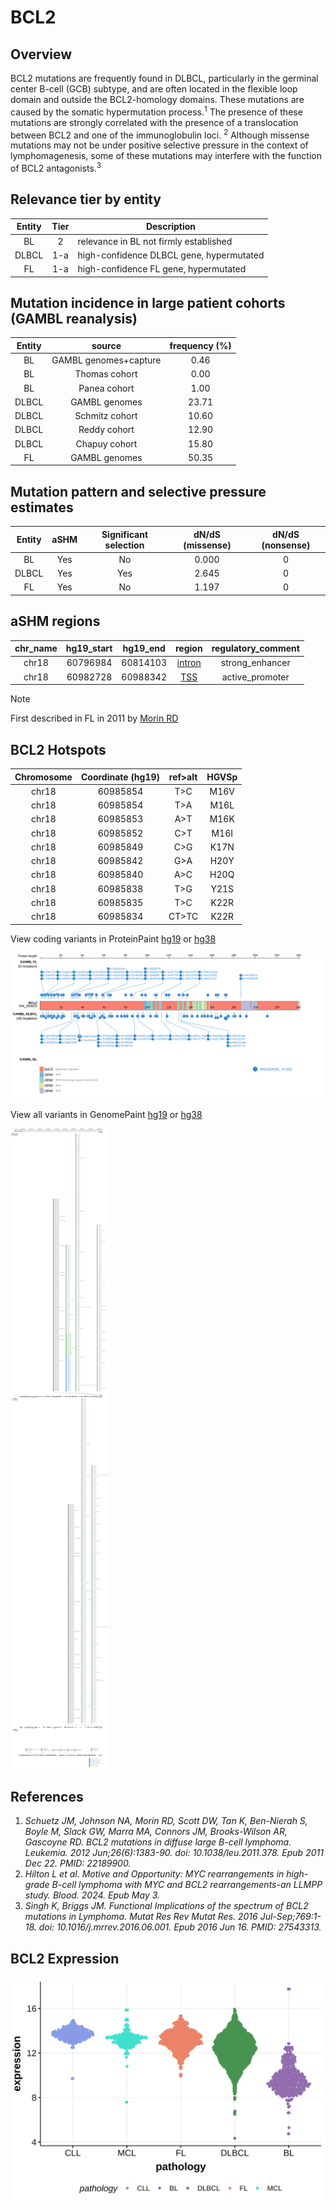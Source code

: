 # BCL2
## Overview

BCL2 mutations are frequently found in DLBCL, particularly in the germinal center B-cell (GCB) subtype, and are often located in the flexible loop domain and outside the BCL2-homology domains. These mutations are caused by the somatic hypermutation process.<sup>1</sup> The presence of these mutations are strongly correlated with the presence of a translocation between BCL2 and one of the immunoglobulin loci. <sup>2</sup> Although missense mutations may not be under positive selective pressure in the context of lymphomagenesis, some of these mutations may interfere with the function of BCL2 antagonists.<sup>3</sup> 

## Relevance tier by entity

|Entity|Tier|Description                           |
|:------:|:----:|--------------------------------------|
|BL    |2   |relevance in BL not firmly established|
|DLBCL |1-a   |high-confidence DLBCL gene, hypermutated            |
|FL    |1-a   |high-confidence FL gene, hypermutated               |

## Mutation incidence in large patient cohorts (GAMBL reanalysis)

|Entity|source               |frequency (%)|
|:------:|:---------------------:|:-------------:|
|BL    |GAMBL genomes+capture| 0.46        |
|BL    |Thomas cohort        | 0.00        |
|BL    |Panea cohort         | 1.00        |
|DLBCL |GAMBL genomes        |23.71        |
|DLBCL |Schmitz cohort       |10.60        |
|DLBCL |Reddy cohort         |12.90        |
|DLBCL |Chapuy cohort        |15.80        |
|FL    |GAMBL genomes        |50.35        |

## Mutation pattern and selective pressure estimates

|Entity|aSHM|Significant selection|dN/dS (missense)|dN/dS (nonsense)|
|:------:|:----:|:---------------------:|:----------------:|:----------------:|
|BL    |Yes |No                   |0.000           |0               |
|DLBCL |Yes |Yes                  |2.645           |0               |
|FL    |Yes |No                   |1.197           |0               |

## aSHM regions

|chr_name|hg19_start|hg19_end|region                                                                                       |regulatory_comment|
|:--------:|:----------:|:--------:|:---------------------------------------------------------------------------------------------:|:------------------:|
|chr18   |60796984  |60814103|[intron](https://genome.ucsc.edu/s/rdmorin/GAMBL%20hg19?position=chr18%3A60796984%2D60814103)|strong_enhancer   |
|chr18   |60982728  |60988342|[TSS](https://genome.ucsc.edu/s/rdmorin/GAMBL%20hg19?position=chr18%3A60982728%2D60988342)   |active_promoter   |


> [!NOTE]
> First described in FL in 2011 by [Morin RD](https://pubmed.ncbi.nlm.nih.gov/21796119)

 ## BCL2 Hotspots

| Chromosome |Coordinate (hg19) | ref>alt | HGVSp | 
 | :---:| :---: | :--: | :---: |
| chr18 | 60985854 | T>C | M16V |
| chr18 | 60985854 | T>A | M16L |
| chr18 | 60985853 | A>T | M16K |
| chr18 | 60985852 | C>T | M16I |
| chr18 | 60985849 | C>G | K17N |
| chr18 | 60985842 | G>A | H20Y |
| chr18 | 60985840 | A>C | H20Q |
| chr18 | 60985838 | T>G | Y21S |
| chr18 | 60985835 | T>C | K22R |
| chr18 | 60985834 | CT>TC | K22R |

View coding variants in ProteinPaint [hg19](https://morinlab.github.io/LLMPP/GAMBL/BCL2_protein.html)  or [hg38](https://morinlab.github.io/LLMPP/GAMBL/BCL2_protein_hg38.html)

![image](images/proteinpaint/BCL2_NM_000633.svg)

View all variants in GenomePaint [hg19](https://morinlab.github.io/LLMPP/GAMBL/BCL2.html)  or [hg38](https://morinlab.github.io/LLMPP/GAMBL/BCL2_hg38.html)

![image](images/proteinpaint/BCL2.svg)

## References

1. *Schuetz JM, Johnson NA, Morin RD, Scott DW, Tan K, Ben-Nierah S, Boyle M, Slack GW, Marra MA, Connors JM, Brooks-Wilson AR, Gascoyne RD. BCL2 mutations in diffuse large B-cell lymphoma. Leukemia. 2012 Jun;26(6):1383-90. doi: 10.1038/leu.2011.378. Epub 2011 Dec 22. PMID: 22189900.*
2. *Hilton L et al. Motive and Opportunity: MYC rearrangements in high-grade B-cell lymphoma with MYC
and BCL2 rearrangements-an LLMPP study. Blood. 2024. Epub May 3.*
3. *Singh K, Briggs JM. Functional Implications of the spectrum of BCL2 mutations in Lymphoma. Mutat Res Rev Mutat Res. 2016 Jul-Sep;769:1-18. doi: 10.1016/j.mrrev.2016.06.001. Epub 2016 Jun 16. PMID: 27543313.*
## BCL2 Expression
![image](images/gene_expression/BCL2_by_pathology.svg)
<!-- ORIGIN: morinFrequentMutationHistonemodifying2011 -->
